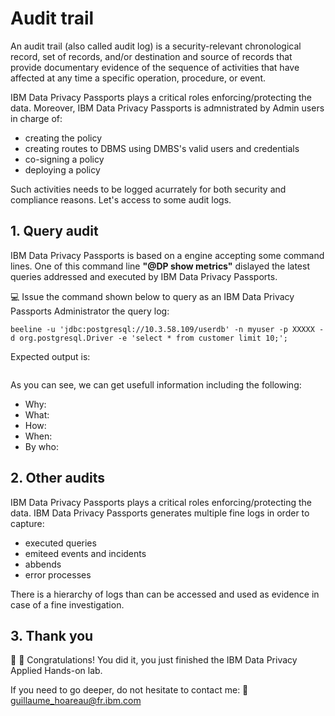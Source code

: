# Audit trail

An audit trail (also called audit log) is a security-relevant chronological record, set of records, and/or destination and source of records that provide documentary evidence of the sequence of activities that have affected at any time a specific operation, procedure, or event.

IBM Data Privacy Passports plays a critical roles enforcing/protecting the data. 
Moreover, IBM Data Privacy Passports is admnistrated by Admin users in charge of:
* creating the policy
* creating routes to DBMS using DMBS's valid users and credentials
* co-signing a policy
* deploying a policy

Such activities needs to be logged acurrately for both security and compliance reasons. Let's access to some audit logs.

## 1. Query audit

IBM Data Privacy Passports is based on a engine accepting some command lines. One of this command line **"@DP show metrics"** dislayed the latest queries addressed and executed by IBM Data Privacy Passports.

:computer: Issue the command shown below to query as an IBM Data Privacy Passports Administrator the query log:
```
beeline -u 'jdbc:postgresql://10.3.58.109/userdb' -n myuser -p XXXXX -d org.postgresql.Driver -e 'select * from customer limit 10;';
```
Expected output is:

```
```

As you can see, we can get usefull information including the following:
* Why:
* What:
* How:
* When:
* By who:

## 2. Other audits
IBM Data Privacy Passports plays a critical roles enforcing/protecting the data. IBM Data Privacy Passports generates multiple fine logs in order to capture:
* executed queries
* emiteed events and incidents
* abbends
* error processes

There is a hierarchy of logs than can be accessed and used as evidence in case of a fine investigation.

## 3. Thank you
:clap: :metal: Congratulations! You did it, you just finished the IBM Data Privacy Applied Hands-on lab.

If you need to go deeper, do not hesitate to contact me: :email: guillaume_hoareau@fr.ibm.com
